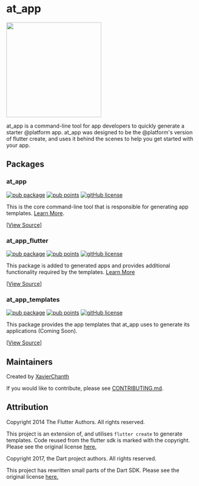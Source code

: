 # at_app

<img width=250px src="https://atsign.dev/assets/img/@platform_logo_grey.svg?sanitize=true">

at_app is a command-line tool for app developers to quickly generate a starter @platform app. at_app was designed to be the @platform's version of flutter create, and uses it behind the scenes to help you get started with your app.

## Packages

### at_app

[![pub package](https://img.shields.io/pub/v/at_app)](https://pub.dev/packages/at_app) [![pub points](https://badges.bar/at_app/pub%20points)](https://pub.dev/packages/at_app/score) [![gitHub license](https://img.shields.io/badge/license-BSD3-blue.svg)](at_app/LICENSE)

This is the core command-line tool that is responsible for generating app templates. [Learn More](https://pub.dev/packages/at_app).

[[View Source](/packages/at_app)]

### at_app_flutter

[![pub package](https://img.shields.io/pub/v/at_app_flutter)](https://pub.dev/packages/at_app_flutter) [![pub points](https://badges.bar/at_app_flutter/pub%20points)](https://pub.dev/packages/at_app_flutter/score) [![gitHub license](https://img.shields.io/badge/license-BSD3-blue.svg)](at_app_flutter/LICENSE)

This package is added to generated apps and provides additional functionality required by the templates. [Learn More](https://pub.dev/packages/at_app_flutter)

[[View Source](/packages/at_app_flutter)]

### at_app_templates

[![pub package](https://img.shields.io/pub/v/at_app_templates)](https://pub.dev/packages/at_app_templates) [![pub points](https://badges.bar/at_app_templates/pub%20points)](https://pub.dev/packages/at_app_templates/score) [![gitHub license](https://img.shields.io/badge/license-BSD3-blue.svg)](at_app_templates/LICENSE)

This package provides the app templates that at_app uses to generate its applications (Coming Soon).

[[View Source](/packages/at_app_templates)]

## Maintainers

Created by [XavierChanth](https://github.com/xavierchanth)

If you would like to contribute, please see [CONTRIBUTING.md](/CONTRIBUTING.md).

## Attribution

Copyright 2014 The Flutter Authors. All rights reserved.

This project is an extension of, and utilises `flutter create` to generate templates.
Code reused from the flutter sdk is marked with the copyright.
Please see the original license [here.](https://github.com/flutter/flutter/blob/master/LICENSE)

Copyright 2017, the Dart project authors. All rights reserved.

This project has rewritten small parts of the Dart SDK.
Please see the original license [here.](https://github.com/dart-lang/sdk/blob/main/LICENSE)
